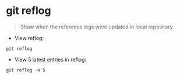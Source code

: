 # git reflog

> Show when the reference logs were updated in local repository.

- View reflog:

`git reflog`

- View 5 latest entries in reflog:

`git reflog -n 5`
